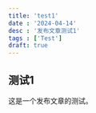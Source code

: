```yaml
---
title: 'test1'
date : '2024-04-14'
desc : '发布文章测试1'
tags : ['Test']
draft: true
---
```


## 测试1

这是一个发布文章的测试。
